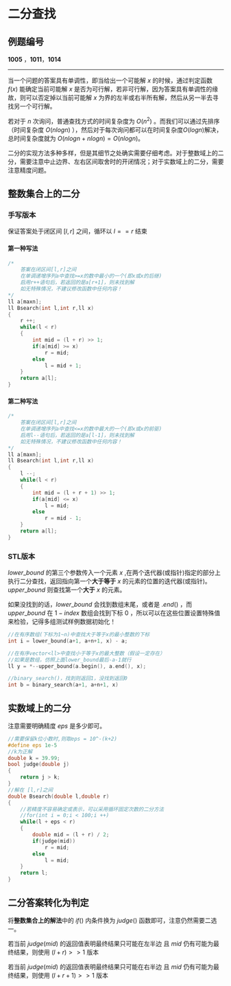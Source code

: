 # 二分查找

## 例题编号

**1005** ，**1011**，**1014**

------

当一个问题的答案具有单调性，即当给出一个可能解 $x$ 的时候，通过判定函数 $f(x)$ 能确定当前可能解 $x$ 是否为可行解，若非可行解，因为答案具有单调性的缘故，则可以否定掉以当前可能解 $x$ 为界的左半或右半所有解，然后从另一半去寻找另一个可行解。

若对于 $n$ 次询问，普通查找方式的时间复杂度为 $O(n^2)$ 。而我们可以通过先排序（时间复杂度 $O(nlogn)$ ），然后对于每次询问都可以在时间复杂度$O(logn)$解决，总时间复杂度就为 $O(nlogn+nlogn)=O(nlogn)$。

二分的实现方法多种多样，但是其细节之处确实需要仔细考虑。对于整数域上的二分，需要注意中止边界、左右区间取舍时的开闭情况；对于实数域上的二分，需要注意精度问题。

## 整数集合上的二分

### 手写版本

保证答案处于闭区间 $[l,r]$ 之间，循环以 $l==r$ 结束

#### 第一种写法

```c++
/*
	答案在闭区间[l,r]之间
	在单调递增序列a中查找>=x的数中最小的一个(即x或x的后继) 
	启用r++语句后，若返回的是a[r+1]，则未找到解 
	如无特殊情况，不建议修改函数中任何内容！
*/
ll a[maxn];
ll Bsearch(int l,int r,ll x)
{
	r ++;
	while(l < r)
	{
		int mid = (l + r) >> 1;
		if(a[mid] >= x)
			r = mid;
		else
			l = mid + 1;
	}
	return a[l];
} 
```

#### 第二种写法

```c++
/*
	答案在闭区间[l,r]之间
	在单调递增序列a中查找<=x的数中最大的一个(即x或x的前驱) 
	启用l--语句后，若返回的是a[l-1]，则未找到解 
	如无特殊情况，不建议修改函数中任何内容！
*/
ll a[maxn];
ll Bsearch(int l,int r,ll x)
{
	l --;
	while(l < r)
	{
		int mid = (l + r + 1) >> 1;
		if(a[mid] <= x)
			l = mid;
		else
			r = mid - 1;
	}
	return a[l];
} 
```

### STL版本

$lower\_bound$ 的第三个参数传入一个元素 $x$ ,在两个迭代器(或指针)指定的部分上执行二分查找，返回指向第一个**大于等于** $x$ 的元素的位置的迭代器(或指针)。$upper\_bound$ 则查找第一个**大于** $x$  的元素。

如果没找到的话，$lower\_bound$ 会找到数组末尾，或者是 $.end()$ ，而 $upper\_bound$ 在 $1-index$ 数组会找到下标 $0$ ，所以可以在这些位置设置特殊值来检验，记得多组测试样例数据初始化！ 

```c++
//在有序数组(下标为1~n)中查找大于等于x的最小整数的下标
int i = lower_bound(a+1, a+n+1, x) - a;

//在有序vector<ll>中查找小于等于x的最大整数（假设一定存在）
//如果是数组，仿照上面lower_bound最后-a-1就行
ll y = *--upper_bound(a.begin(), a.end(), x);

//binary_search()，找到则返回1，没找到返回0
int b = binary_search(a+1, a+n+1, x)
```



## 实数域上的二分

注意需要明确精度 $eps$ 是多少即可。

```c++
//需要保留k位小数时,则取eps = 10^-(k+2) 
#define eps 1e-5
//k为正解 
double k = 39.99;
bool judge(double j)
{
	return j > k;
}
//解在 [l,r]之间 
double Bsearch(double l,double r)
{
	//若精度不容易确定或表示，可以采用循环固定次数的二分方法
    //for(int i = 0;i < 100;i ++)
    while(l + eps < r)
	{
		double mid = (l + r) / 2;
		if(judge(mid))
			r = mid;
		else
			l = mid;
	}
	return l;
}
```



## 二分答案转化为判定

将**整数集合上的解法**中的 $if()$ 内条件换为 $judge()$ 函数即可，注意仍然需要二选一。

若当前 $judge(mid)$ 的返回值表明最终结果只可能在左半边 且 $mid$ 仍有可能为最终结果，则使用 $(l + r) >> 1$ 版本

若当前 $judge(mid)$ 的返回值表明最终结果只可能在右半边 且 $mid$ 仍有可能为最终结果，则使用 $(l + r+1) >> 1$ 版本
